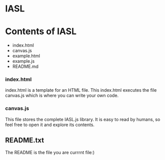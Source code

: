 # IASL

# Contents of  IASL 
  * index.html
  * canvas.js
  * example.html
  * example.js
  * README.md




### index.html

index.html is a template for an HTML file. This index.html  executes the file canvas.js which is where you can write your own code.

### canvas.js


This file stores the complete IASL.js library. It is easy to read by humans, so feel free to open it and explore its contents.
## README.txt

The README is the file you are currrnt file:)

